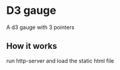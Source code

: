 # D3 gauge
A d3 gauge with 3 pointers

## How it works
run http-server and load the static html file


